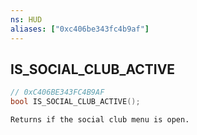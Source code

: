 ```yaml
---
ns: HUD
aliases: ["0xc406be343fc4b9af"]
---
```

## IS_SOCIAL_CLUB_ACTIVE

```c
// 0xC406BE343FC4B9AF
bool IS_SOCIAL_CLUB_ACTIVE();
```

```
Returns if the social club menu is open.
```
